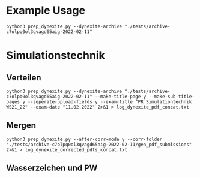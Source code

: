 # Example Usage

```shell
python3 prep_dynexite.py --dynexite-archive "./tests/archive-c7olpq0ol3qvagd65aig-2022-02-11"
```

# Simulationstechnik


## Verteilen
```shell
python3 prep_dynexite.py --dynexite-archive "./tests/archive-c7olpq0ol3qvagd65aig-2022-02-11" --make-title-page y --make-sub-title-pages y --seperate-upload-fields y --exam-title "PR Simulationtechnik WS21_22" --exam-date "11.02.2022" 2>&1 > log_dynexite_pdf_concat.txt
```

## Mergen
```shell
python3 prep_dynexite.py --after-corr-mode y --corr-folder "./tests/archive-c7olpq0ol3qvagd65aig-2022-02-11/gen_pdf_submissions" 2>&1 > log_dynexite_corrected_pdfs_concat.txt
```


## Wasserzeichen und PW